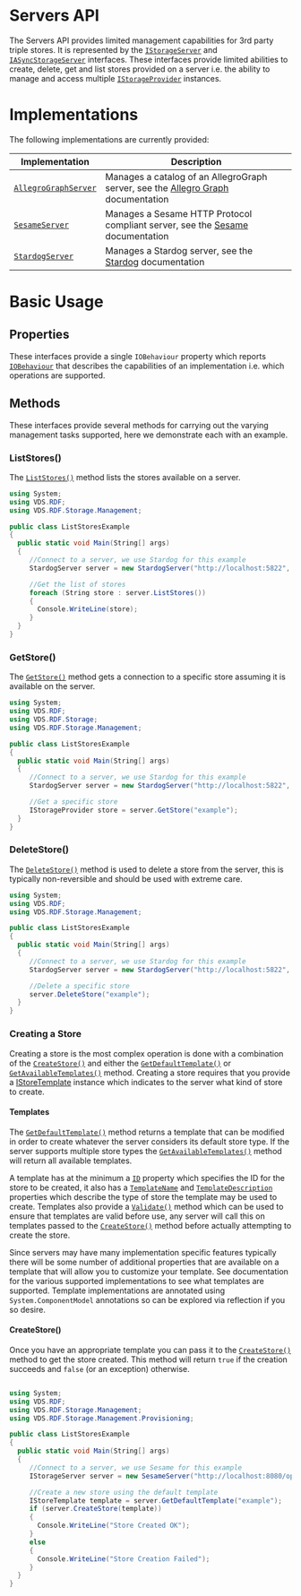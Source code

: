 # Servers API 

The Servers API provides limited management capabilities for 3rd party triple stores.  It is represented by the [`IStorageServer`](xref:VDS.RDF.Storage.Management.IStorageServer) and [`IASyncStorageServer`](xref:VDS.RDF.Storage.Management.IAsyncStorageServer) interfaces.  These interfaces provide limited abilities to create, delete, get and list stores provided on a server i.e. the ability to manage and access multiple [`IStorageProvider`](xref:VDS.RDF.Storage.IStorageProvider) instances.

# Implementations 

The following implementations are currently provided:

| Implementation | Description |
| --- | --- |
| [`AllegroGraphServer`](xref:VDS.RDF.Storage.Management.AllegroGraphServer) | Manages a catalog of an AllegroGraph server, see the [Allegro Graph](Storage-AllegroGraph.md) documentation |
| [`SesameServer`](xref:VDS.RDF.Storage.Management.SesameServer) | Manages a Sesame HTTP Protocol compliant server, see the [Sesame](Storage-Sesame.md) documentation |
| [`StardogServer`](xref:VDS.RDF.Storage.Management.StardogServer) | Manages a Stardog server, see the [Stardog](Storage-Stardog.md) documentation |

# Basic Usage 

## Properties 

These interfaces provide a single `IOBehaviour` property which reports [`IOBehaviour`](xref:VDS.RDF.Storage.IOBehaviour) that describes the capabilities of an implementation i.e. which operations are supported.

## Methods 

These interfaces provide several methods for carrying out the varying management tasks supported, here we demonstrate each with an example.

### ListStores() 

The [`ListStores()`](xref:VDS.RDF.Storage.Management.IStorageServer.ListStores) method lists the stores available on a server.

```csharp
using System;
using VDS.RDF;
using VDS.RDF.Storage.Management;

public class ListStoresExample
{
  public static void Main(String[] args)
  {
     //Connect to a server, we use Stardog for this example
     StardogServer server = new StardogServer("http://localhost:5822", "username", "password");

     //Get the list of stores
     foreach (String store : server.ListStores())
     {
       Console.WriteLine(store);
     }
  }
}
```

### GetStore() 

The [`GetStore()`](xref:VDS.RDF.Storage.Management.IStorageServer.GetStore(System.String)) method gets a connection to a specific store assuming it is available on the server.

```csharp
using System;
using VDS.RDF;
using VDS.RDF.Storage;
using VDS.RDF.Storage.Management;

public class ListStoresExample
{
  public static void Main(String[] args)
  {
     //Connect to a server, we use Stardog for this example
     StardogServer server = new StardogServer("http://localhost:5822", "username", "password");

     //Get a specific store
     IStorageProvider store = server.GetStore("example");
  }
}
```

### DeleteStore() 

The [`DeleteStore()`](xref:VDS.RDF.Storage.Management.IStorageServer.DeleteStore(System.String)) method is used to delete a store from the server, this is typically non-reversible and should be used with extreme care.

```csharp
using System;
using VDS.RDF;
using VDS.RDF.Storage.Management;

public class ListStoresExample
{
  public static void Main(String[] args)
  {
     //Connect to a server, we use Stardog for this example
     StardogServer server = new StardogServer("http://localhost:5822", "username", "password");

     //Delete a specific store
     server.DeleteStore("example");
  }
}
```

### Creating a Store 

Creating a store is the most complex operation is done with a combination of the [`CreateStore()`](xref:VDS.RDF.Storage.Management.IStorageServer.CreateStore(VDS.RDF.Storage.Management.Provisioning.IStoreTemplate)) and either the [`GetDefaultTemplate()`](xref:VDS.RDF.Storage.Management.IStorageServer.GetDefaultTemplate(System.String)) or [`GetAvailableTemplates()`](xref:VDS.RDF.Storage.Management.IStorageServer.GetAvailableTemplates(System.String)) method.  Creating a store requires that you provide a [IStoreTemplate](xref:VDS.RDF.Storage.Management.Provisioning.IStoreTemplate) instance which indicates to the server what kind of store to create.

#### Templates 

The [`GetDefaultTemplate()`](xref:VDS.RDF.Storage.Management.IStorageServer.GetDefaultTemplate(System.String)) method returns a template that can be modified in order to create whatever the server considers its default store type.  If the server supports multiple store types the [`GetAvailableTemplates()`](xref:VDS.RDF.Storage.Management.IStorageServer.GetAvailableTemplates(System.String)) method will return all available templates.

A template has at the minimum a [`ID`](xref:VDS.RDF.Storage.Management.Provisioning.IStoreTemplate.ID) property which specifies the ID for the store to be created, it also has a [`TemplateName`](xref:VDS.RDF.Storage.Management.Provisioning.IStoreTemplate.TemplateName) and [`TemplateDescription`](xref:VDS.RDF.Storage.Management.Provisioning.IStoreTemplate.TemplateDescription) properties which describe the type of store the template may be used to create.  Templates also provide a [`Validate()`](xref:VDS.RDF.Storage.Management.Provisioning.IStoreTemplate.Validate) method which can be used to ensure that templates are valid before use, any server will call this on templates passed to the [`CreateStore()`](xref:VDS.RDF.Storage.Management.IStorageServer.CreateStore(VDS.RDF.Storage.Management.Provisioning.IStoreTemplate)) method before actually attempting to create the store.

Since servers may have many implementation specific features typically there will be some number of additional properties that are available on a template that will allow you to customize your template.  See documentation for the various supported implementations to see what templates are supported.  Template implementations are annotated using `System.ComponentModel` annotations so can be explored via reflection if you so desire.

#### CreateStore() 

Once you have an appropriate template you can pass it to the [`CreateStore()`](xref:VDS.RDF.Storage.Management.IStorageServer.CreateStore(VDS.RDF.Storage.Management.Provisioning.IStoreTemplate))  method to get the store created.  This method will return `true` if the creation succeeds and `false` (or an exception) otherwise.

```csharp

using System;
using VDS.RDF;
using VDS.RDF.Storage.Management;
using VDS.RDF.Storage.Management.Provisioning;

public class ListStoresExample
{
  public static void Main(String[] args)
  {
     //Connect to a server, we use Sesame for this example
     IStorageServer server = new SesameServer("http://localhost:8080/openrdf-sesame/");

     //Create a new store using the default template
     IStoreTemplate template = server.GetDefaultTemplate("example");
     if (server.CreateStore(template))
     {
       Console.WriteLine("Store Created OK");
     }
     else
     {
       Console.WriteLine("Store Creation Failed");
     }
  }
}
```